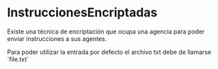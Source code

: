 # InstruccionesEncriptadas
Existe una técnica de encriptación que ocupa una agencia para poder enviar instrucciones a sus agentes. 

Para poder utilizar la entrada por defecto el archivo txt debe de llamarse ´file.txt´
